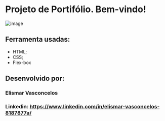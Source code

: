 # Projeto de Portifólio. Bem-vindo!

![image]()

## Ferramenta usadas:

* HTML;
* CSS;
* Flex-box

## Desenvolvido por:

### Elismar Vasconcelos

### Linkedin: https://www.linkedin.com/in/elismar-vasconcelos-8187877a/

```
